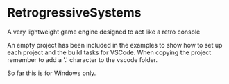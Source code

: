 # RetrogressiveSystems
A very lightweight game engine designed to act like a retro console

An empty project has been included in the examples to show how to set up each project and the build tasks for VSCode. When copying the project remember to add a '.' character to the vscode folder. 

So far this is for Windows only.

